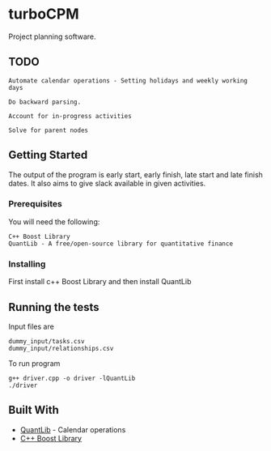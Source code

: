 # turboCPM

Project planning software.

## TODO
```
Automate calendar operations - Setting holidays and weekly working days

Do backward parsing.

Account for in-progress activities

Solve for parent nodes

```
## Getting Started
The output of the program is early start, early finish, late start and late finish dates.
It also aims to give slack available in given activities.

### Prerequisites
You will need the following:
```
C++ Boost Library 
QuantLib - A free/open-source library for quantitative finance
```

### Installing

First install c++ Boost Library and then install QuantLib

## Running the tests
Input files are
```
dummy_input/tasks.csv
dummy_input/relationships.csv
```
To run program
```
g++ driver.cpp -o driver -lQuantLib
./driver
```

## Built With

* [QuantLib](https://github.com/lballabio/quantlib) - Calendar operations
* [C++ Boost Library](https://www.boost.org/)
